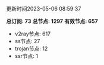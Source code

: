 更新时间2023-05-06 08:59:37

**总订阅: 73**
**总节点: 1297**
**有效节点: 657**
- v2ray节点: 617
- ss节点: 27
- trojan节点: 12
- ssr节点: 1

